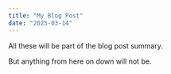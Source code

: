```yaml
---
title: "My Blog Post"
date: "2025-03-14"
---
```

All these will be part of the blog post summary.

<!-- truncate -->

But anything from here on down will not be.